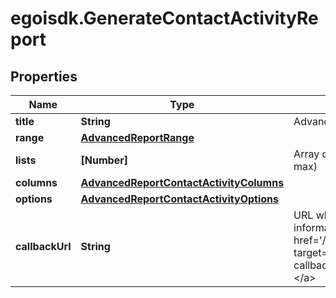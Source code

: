 # egoisdk.GenerateContactActivityReport

## Properties

Name | Type | Description | Notes
------------ | ------------- | ------------- | -------------
**title** | **String** | Advanced report title | 
**range** | [**AdvancedReportRange**](AdvancedReportRange.md) |  | 
**lists** | **[Number]** | Array of List Id&#39;s (3 items max) | 
**columns** | [**AdvancedReportContactActivityColumns**](AdvancedReportContactActivityColumns.md) |  | 
**options** | [**AdvancedReportContactActivityOptions**](AdvancedReportContactActivityOptions.md) |  | 
**callbackUrl** | **String** | URL which will receive the information of the report &lt;a href&#x3D;&#39;/usecases/callbacks/&#39; target&#x3D;&#39;_blank&#39;&gt;[Go to callback documentation]&lt;/a&gt; | [optional] 


